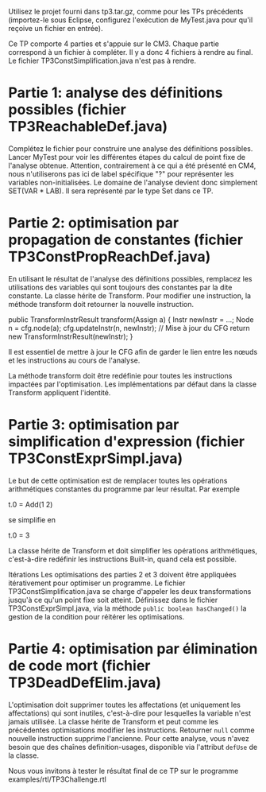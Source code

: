 Utilisez le projet fourni dans tp3.tar.gz, comme pour les TPs précédents (importez-le sous Eclipse, configurez l'exécution de MyTest.java pour qu'il reçoive un fichier en entrée).


 Ce TP comporte 4 parties et s'appuie sur le CM3. Chaque partie correspond à un fichier à compléter. Il y a donc 4 fichiers à rendre au final. Le fichier TP3ConstSimplification.java n'est pas à rendre.

# Partie 1: analyse des définitions possibles (fichier TP3ReachableDef.java)
Complétez le fichier pour construire une analyse des définitions possibles. Lancer MyTest pour voir les différentes étapes du calcul de point fixe de l'analyse obtenue.
Attention, contrairement à ce qui a été présenté en CM4, nous n'utiliserons pas ici de label spécifique "?" pour représenter les variables non-initialisées. Le domaine de l'analyse devient donc simplement SET(VAR * LAB). Il sera représenté par le type Set<RDPair> dans ce TP.

# Partie 2: optimisation par propagation de constantes (fichier TP3ConstPropReachDef.java)
En utilisant le résultat de l'analyse des définitions possibles, remplacez les utilisations des variables qui sont toujours des constantes par la dite constante. La classe hérite de Transform. Pour modifier une instruction, la méthode transform doit retourner la nouvelle instruction.

public TransformInstrResult transform(Assign a) {
	Instr newInstr = ...;
	Node n = cfg.node(a);
	cfg.updateInstr(n, newInstr); // Mise à jour du CFG
	return new TransformInstrResult(newInstr);
}

Il est essentiel de mettre à jour le CFG afin de garder le lien entre les nœuds et les instructions au cours de l'analyse.

La méthode transform doit être redéfinie pour toutes les instructions impactées par l'optimisation. Les implémentations par défaut dans la classe Transform appliquent l'identité.


# Partie 3: optimisation par simplification d'expression (fichier TP3ConstExprSimpl.java)
Le but de cette optimisation est de remplacer toutes les opérations arithmétiques constantes du programme par leur résultat. Par exemple

t.0 = Add(1 2)

se simplifie en

t.0 = 3

La classe hérite de Transform et doit simplifier les opérations arithmétiques, c'est-à-dire redéfinir les instructions Built-in, quand cela est possible.

Itérations
Les optimisations des parties 2 et 3 doivent être appliquées itérativement pour optimiser un programme. Le fichier TP3ConstSimplification.java se charge d'appeler les deux transformations jusqu'à ce qu'un point fixe soit atteint. Définissez dans le fichier TP3ConstExprSimpl.java, via la méthode `public boolean hasChanged()`  la gestion de la condition pour réitérer les optimisations.

# Partie 4: optimisation par élimination de code mort (fichier TP3DeadDefElim.java)
L'optimisation doit supprimer toutes les affectations (et uniquement les affectations) qui sont inutiles, c'est-à-dire pour lesquelles la variable n'est jamais utilisée. La classe hérite de Transform et peut comme les précédentes optimisations modifier les instructions. Retourner `null` comme nouvelle instruction supprime l'ancienne.
Pour cette analyse, vous n'avez besoin que des chaînes definition-usages, disponible via l'attribut `defUse` de la classe.

Nous vous invitons à tester le résultat final de ce TP sur le programme examples/rtl/TP3Challenge.rtl
